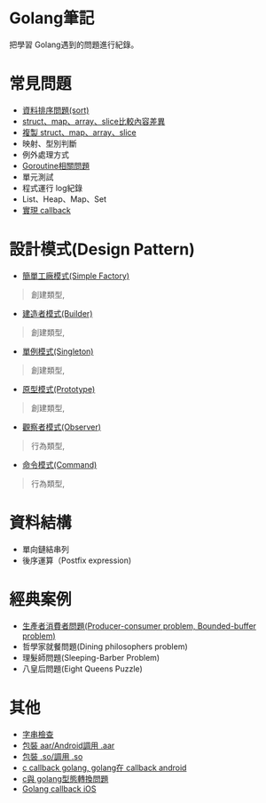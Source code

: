 # Golang筆記
 把學習 Golang遇到的問題進行紀錄。

# 常見問題
 - [資料排序問題(sort)](https://github.com/lya79/Learning_Golang/tree/master/SortData)
 - [struct、map、array、slice比較內容差異](https://github.com/lya79/Learning_Golang/tree/master/CompareData)
 - [複製 struct、map、array、slice](https://github.com/lya79/Learning_Golang/tree/master/CopyData)
 - 映射、型別判斷
 - 例外處理方式
 - [Goroutine相關問題](https://github.com/lya79/Learning_Golang/tree/master/Goroutine%E7%9B%B8%E9%97%9C%E5%95%8F%E9%A1%8C)
 - 單元測試
 - 程式運行 log紀錄
 - List、Heap、Map、Set
 - [實現 callback](https://github.com/lya79/Learning_Golang/tree/master/golangCallback)

# 設計模式(Design Pattern)
 - [簡單工廠模式(Simple Factory)](https://github.com/lya79/Learning_Golang/tree/master/designPattern/SimpleFactory)
>創建類型, 
 - [建造者模式(Builder)](https://github.com/lya79/Learning_Golang/blob/master/designPattern/builder/main.go)
>創建類型, 
 - [單例模式(Singleton)](https://github.com/lya79/Learning_Golang/tree/master/designPattern/singleton)
>創建類型, 
 - [原型模式(Prototype)](https://github.com/lya79/Learning_Golang/blob/master/designPattern/prototype/main.go)
>創建類型, 
 - [觀察者模式(Observer)](https://github.com/lya79/Learning_Golang/blob/master/designPattern/observer/main.go)
>行為類型, 
 - [命令模式(Command)](https://github.com/lya79/Learning_Golang/tree/master/designPattern/command)
>行為類型, 

# 資料結構
 - 單向鏈結串列
 - 後序運算（Postfix expression)

# 經典案例
 - [生產者消費者問題(Producer-consumer problem, Bounded-buffer problem)](https://github.com/lya79/Learning_Golang/tree/master/other/ProducerConsumerProblem)
 - 哲學家就餐問題(Dining philosophers problem)
 - 理髮師問題(Sleeping-Barber Problem)
 - 八皇后問題(Eight Queens Puzzle)

# 其他
 - [字串檢查](https://github.com/lya79/Learning_Golang/tree/master/checkContent)
 - [包裝 aar/Android調用 .aar](https://github.com/lya79/Learning_Golang/tree/master/TestNdkBuildStatic)
 - [包裝 .so/調用 .so](https://github.com/lya79/Learning_Golang/tree/master/TestNdkBuildStatic)
 - [c callback golang, golang在 callback android](https://github.com/lya79/Learning_Golang/tree/master/callbackAndroidGoCFunc)
 - [c與 golang型態轉換問題](http://colobu.com/2016/06/30/dive-into-go-10/)
 - [Golang callback iOS](https://github.com/lya79/Learning_Golang/tree/master/GolangCallbackiOS)